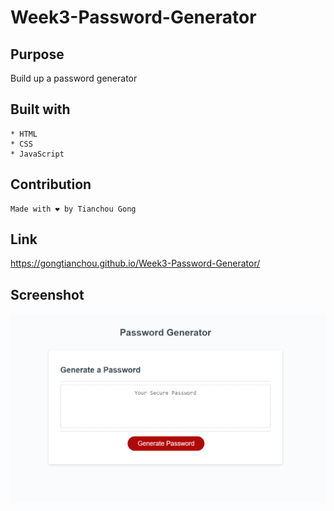 # Week3-Password-Generator
## Purpose
Build up a password generator 
## Built with
```
* HTML
* CSS
* JavaScript
```
## Contribution
```
Made with ❤️ by Tianchou Gong
```
## Link

https://gongtianchou.github.io/Week3-Password-Generator/
## Screenshot

![screenshot](./screenshot.png)
